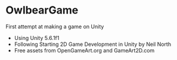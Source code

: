 # OwlbearGame
First attempt at making a game on Unity

- Using Unity 5.6.1f1
- Following Starting 2D Game Development in Unity by Neil North
- Free assets from OpenGameArt.org and GameArt2D.com
